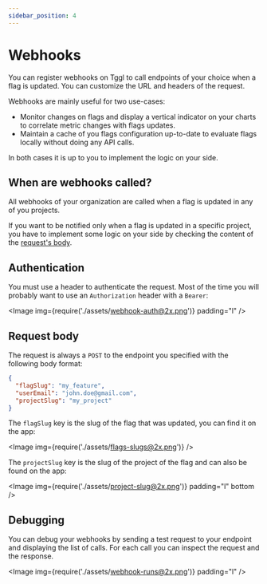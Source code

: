 ```yaml
---
sidebar_position: 4
---
```


# Webhooks

You can register webhooks on Tggl to call endpoints of your choice when a 
flag is updated. You can customize the URL and headers of the request.

Webhooks are mainly useful for two use-cases:
- Monitor changes on flags and display a vertical indicator on your 
  charts to correlate metric changes with flags updates.
- Maintain a cache of you flags configuration up-to-date to evaluate flags 
  locally without doing any API calls.

In both cases it is up to you to implement the logic on your side.

## When are webhooks called?

All webhooks of your organization are called when a flag is updated in any 
of you projects.

If you want to be notified only when a flag is updated in a specific project,
you have to implement some logic on your side by checking the content of the 
[request's body](#request-body).

## Authentication

You must use a header to authenticate the request. Most of the time you will 
probably want to use an `Authorization` header with a `Bearer`:

<Image img={require('./assets/webhook-auth@2x.png')} padding="l" />


## Request body

The request is always a `POST` to the endpoint you specified with the following 
body format:

```json
{
  "flagSlug": "my_feature",
  "userEmail": "john.doe@gmail.com",
  "projectSlug": "my_project"
}
```

The `flagSlug` key is the slug of the flag that was updated, you can find it 
on the app:

<Image img={require('./assets/flags-slugs@2x.png')} />

The `projectSlug` key is the slug of the project of the flag and can also be 
found on the app:

<Image img={require('./assets/project-slug@2x.png')} padding="l" bottom />

## Debugging

You can debug your webhooks by sending a test request to your endpoint and 
displaying the list of calls. For each call you can inspect the request and 
the response.

<Image img={require('./assets/webhook-runs@2x.png')} padding="l" />
